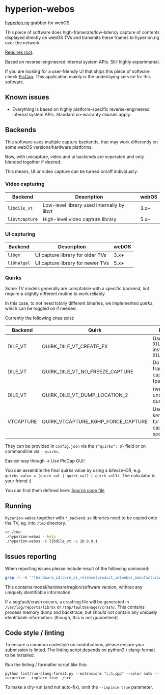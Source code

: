 # hyperion-webos

[hyperion.ng](https://github.com/hyperion-project/hyperion.ng) grabber for
webOS.

This piece of software does high-framerate/low-latency capture of contents
displayed directly on webOS TVs and transmits these frames to hyperion.ng over
the network.

[Requires root](https://rootmy.tv/).

Based on reverse-engineered internal system APIs. Still highly experimental.

If you are looking for a user-friendly UI that ships this piece of software check [PicCap](https://github.com/TBSniller/piccap). This application mainly is the underlaying service for this software.

## Known issues
* Everything is based on highly platform-specific reverse-engineered internal
  system APIs. Standard no-warranty clauses apply.

## Backends
This software uses multiple capture backends, that may work differently on some
webOS versions/hardware platforms.

Now, with unicapture, video and ui backends are seperated and only blended together if desired.

This means, UI or video capture can be turned on/off individually.

### Video capturing

| Backend        | Description                                | webOS |
|----------------|--------------------------------------------|-------|
| `libdile_vt`   | Low-level library used internally by libvt | 3.x+  |
| `libvtcapture` | High-level video capture library           | 5.x+  |

### UI capturing

| Backend        | Description                                | webOS |
|----------------|--------------------------------------------|-------|
| `libgm`        | UI capture library for older TVs           | 3.x+  |
| `libhalgal`    | UI capture library for newer TVs           | 5.x+  |

### Quirks

Some TV models generally are comptabile with a specific backend, but require a slightly different routine
to work reliably.

In this case, to not need totally different binaries, we implemented *quirks*, which can be toggled on if needed.

Currently the following ones exist:

| Backend   | Quirk                   | Description                                         | Flag |
| --------- | ----------------------- | --------------------------------------------------- | ---- |
| DILE_VT   | QUIRK_DILE_VT_CREATE_EX | Use `DILE_VT_CreateEx` instead of `DILE_VT_Create`  | 0x1  |
| DILE_VT   | QUIRK_DILE_VT_NO_FREEZE_CAPTURE | Do not freeze frame before capturing (higher fps) | 0x2 |
| DILE_VT   | QUIRK_DILE_VT_DUMP_LOCATION_2   | (webOS 3.4) Use undocumented dump location 2 | 0x4  |
| VTCAPTURE   | QUIRK_VTCAPTURE_K6HP_FORCE_CAPTURE   | Use of a custom kernel module for reenable capture in special situation | 0x8  |


They can be provided in `config.json` via the `{"quirks": 0}` field or on commandline via `--quirks`.

Easiest way though -> Use PicCap GUI!

You can assemble the final quirks value by using a *bitwise-OR*,
e.g. `quirks_value = (quirk_val | quirk_val2 | quirk_val3)`.
The calculator is your friend ;)

You can find them defined here: [Source code file](https://github.com/webosbrew/hyperion-webos/blob/master/src/quirks.h)

## Running

`hyperion-webos` together with `*_backend.so` libraries need to be copied onto
the TV, eg. into `/tmp` directory.

```sh
cd /tmp
./hyperion-webos --help
./hyperion-webos -b libdile_vt -a 10.0.0.1
```

## Issues reporting

When reporting issues please include result of the following command:
```sh
grep -h -E '"(hardware_id|core_os_release|product_id|webos_manufacturing_version|board_type)"' /var/run/nyx/*
```

This contains model/hardware/region/software version, without any uniquely
identifiable information.

If a segfault/crash occurs, a crashlog file will be generated in `/var/log/reports/librdx`
or `/tmp/faultmanager/crash/`. This contains process memory dump and backtrace,
but *should* not contain any uniquely identifiable information. (though, this is not guaranteed)

## Code style / linting

To ensure a common codestyle on contributions, please ensure your submission is linted.
The linting script depends on python3 / clang-format to be installed.

Run the linting / formatter script like this:

`python lint/run-clang-format.py --extensions "c,h,cpp" --color auto --recursive --inplace true ./src`

To make a dry-run (and not auto-fix), omit the `--inplace true` parameter.